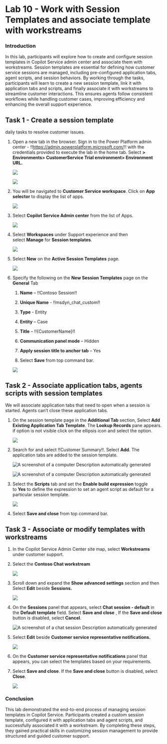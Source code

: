 # Lab 10 - Work with Session Templates and associate template with workstreams

### Introduction

In this lab, participants will explore how to create and configure
session templates in Copilot Service admin center and associate them
with workstreams. Session templates are essential for defining how
customer service sessions are managed, including pre-configured
application tabs, agent scripts, and session behaviors. By working
through the tasks, participants will learn to create a new session
template, link it with application tabs and scripts, and finally
associate it with workstreams to streamline customer interactions. This
ensures agents follow consistent workflows while handling customer
cases, improving efficiency and enhancing the overall support
experience.

## Task 1 - Create a session template

daily tasks to resolve customer issues.

1.  Open a new tab in the browser. Sign in to the Power Platform admin
    center - !!https://admin.powerplatform.microsoft.com/!! with the
    credentials provided to execute the lab in the home tab. Select **\>
    Environments\> CustomerService Trial environment\> Environment
    URL.**

    ![](./media/image1.png)

    ![](./media/image2.png)

2.  You will be navigated to **Customer Service workspace**. Click on
    **App selector** to display the list of apps.

    ![](./media/image3.png)

3.  Select **Copilot Service Admin center** from the list of Apps.

    ![](./media/image4.png)

4.  Select **Workspaces** under Support experience  and then select **Manage** for **Session
    templates**.

    ![](./media/image5.png)

5.  Select **New** on the **Active Session Templates** page.

    ![](./media/image6.png)

6.  Specify the following on the **New Session Templates** page on the
    **General** Tab

    1.  **Name** – !!Contoso Session!!

    2.  **Unique Name** - !!msdyn_chat_custom!!

    3.  **Type** - Entity

    4.  **Entity** – Case

    5.  **Title** – !!{CustomerName}!!

    6.  **Communication panel mode** – Hidden

    7.  **Apply session title to anchor tab** – Yes

    8.  Select **Save** from top command bar.

    ![](./media/image7.png)

## Task 2 - Associate application tabs, agents scripts with session templates

We will associate application tabs that need to open when a session is
started. Agents can’t close these application tabs.

1.  On the session template page in the **Additional Tab** section,
    Select **Add Existing Application Tab Template**. The **Lookup
    Records** pane appears. if option is not visible click on the ellipsis icon and select the option.

    ![](./media/image8.png)

2.  Search for and select !!Customer Summary!!. Select **Add**. The
    application tabs are added to the session template.

    ![A screenshot of a computer Description automatically
  generated](./media/image9.png)

    ![A screenshot of a computer Description automatically
  generated](./media/image10.png)

3.  Select the **Scripts** tab and set the **Enable build
    expression** toggle to **Yes** to define the expression to set an
    agent script as default for a particular session template.

    ![](./media/image11.png)

4.  Select **Save and close** from top command bar.

## Task 3 - Associate or modify templates with workstreams

1.  In the Copilot Service Admin Center site map,
    select **Workstreams** under customer support.

2.  Select the **Contoso Chat workstream**

    ![](./media/image12.png)

3.  Scroll down and expand the **Show advanced settings** section and
    then Select **Edit** beside **Sessions.**

    ![](./media/image13.png)

4.  On the **Sessions** panel that appears, select **Chat session -
    default** in the **Default template** field. Select **Save and
    close** , If the **Save and close** button is disabled, select
    **Cancel**.

    ![A screenshot of a chat session Description automatically
  generated](./media/image14.png)

5.  Select **Edit** beside **Customer service representative
    notifications.**

    ![](./media/image15.png)


6.  On the **Customer service representative notifications** panel that
    appears, you can select the templates based on your requirements.

7.  Select **Save and close**. If the **Save and close** button is
    disabled, select **Close**.
    
    ![](./media/image16.png)

### Conclusion

This lab demonstrated the end-to-end process of managing session
templates in Copilot Service. Participants created a custom session
template, configured it with application tabs and agent scripts, and
successfully associated it with a workstream. By completing these steps,
they gained practical skills in customizing session management to
provide structured and guided customer support.
